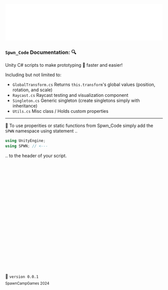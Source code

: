 ![SPWN_Code](https://github.com/SpawnCampGames/Sandbox/blob/main/SPWN_Code.png)

### `Spwn_Code` Documentation: 🔍

Unity C# scripts to make prototyping 🚧 faster and easier!

Including but not limited to: 

- `GlobalTransform.cs`  Returns `this.transform`'s global values (position, rotation, and scale)
- `Raycast.cs`  Raycast testing and visualization component
- `Singleton.cs`  Generic singleton (create singletons simply with inheritance)
- `Utils.cs`  Misc class / Holds custom properties

---
💬
To use properities or static functions from Spwn_Code simply add the `SPWN` namespace using statement ..
```cs
using UnityEngine;
using SPWN; // <---
```

.. to the header of your script.

<!-- Start Whitespace /-->
&nbsp;  
&nbsp;  
&nbsp;  
&nbsp;  
&nbsp;  
&nbsp;  
&nbsp;  
&nbsp;  
&nbsp;  
&nbsp;  
&nbsp;  
&nbsp;  
&nbsp;  
&nbsp;  
&nbsp;  
&nbsp;  
&nbsp;  
&nbsp;  
&nbsp;  
&nbsp;  
<!-- End Whitespace /-->

📌 `version 0.0.1`  
<sub>SpawnCampGames 2024</sub>
